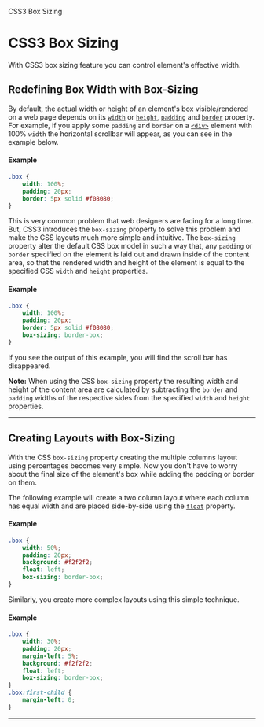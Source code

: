 CSS3 Box Sizing

# CSS3 Box Sizing

With CSS3 box sizing feature you can control element's effective width.

## Redefining Box Width with Box-Sizing

By default, the actual width or height of an element's box visible/rendered on a web page depends on its [`width`](https://www.tutorialrepublic.com/css-tutorial/../css-reference/css-width-property.php) or [`height`](https://www.tutorialrepublic.com/css-tutorial/../css-reference/css-height-property.php), [`padding`](https://www.tutorialrepublic.com/css-tutorial/../css-reference/css-padding-property.php) and [`border`](https://www.tutorialrepublic.com/css-tutorial/../css-reference/css-border-property.php) property. For example, if you apply some `padding` and `border` on a [`<div>`](https://www.tutorialrepublic.com/css-tutorial/../html-reference/html-div-tag.php) element with 100% `width` the horizontal scrollbar will appear, as you can see in the example below.

#### Example

```css
.box {
    width: 100%;
    padding: 20px;
    border: 5px solid #f08080;
}
```

This is very common problem that web designers are facing for a long time. But, CSS3 introduces the `box-sizing` property to solve this problem and make the CSS layouts much more simple and intuitive. The `box-sizing` property alter the default CSS box model in such a way that, any `padding` or `border` specified on the element is laid out and drawn inside of the content area, so that the rendered width and height of the element is equal to the specified CSS `width` and `height` properties.

#### Example

```css
.box {
    width: 100%;
    padding: 20px;
    border: 5px solid #f08080;
    box-sizing: border-box;
}
```

If you see the output of this example, you will find the scroll bar has disappeared.

**Note:** When using the CSS `box-sizing` property the resulting width and height of the content area are calculated by subtracting the `border` and `padding` widths of the respective sides from the specified `width` and `height` properties.

* * *

## Creating Layouts with Box-Sizing

With the CSS `box-sizing` property creating the multiple columns layout using percentages becomes very simple. Now you don't have to worry about the final size of the element's box while adding the padding or border on them.

The following example will create a two column layout where each column has equal width and are placed side-by-side using the [`float`](https://www.tutorialrepublic.com/css-tutorial/../css-reference/css-float-property.php) property.

#### Example

```css
.box {
    width: 50%;
    padding: 20px;
    background: #f2f2f2;
    float: left;
    box-sizing: border-box;
}
```

Similarly, you create more complex layouts using this simple technique.

#### Example

```css
.box {
    width: 30%;
    padding: 20px;
    margin-left: 5%;
    background: #f2f2f2;
    float: left;
    box-sizing: border-box;
}
.box:first-child {
    margin-left: 0;
}
```

* * *